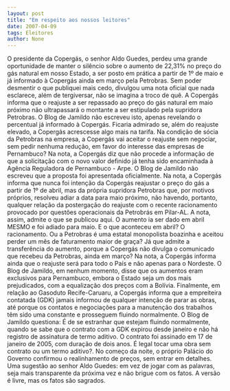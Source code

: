 ```yaml
---
layout: post
title: "Em respeito aos nossos leitores"
date: 2007-04-09
tags: Eleitores
author: None
---
```

O presidente da Copergás, o senhor Aldo Guedes, perdeu uma grande oportunidade de manter o silêncio sobre o aumento de 22,31% no preço do gás natural em nosso Estado, a ser posto em prática a partir de 1º de maio e já informado à Copergás ainda em março pela Petrobras.
Sem poder desmentir o que publiquei mais cedo, divulgou uma nota oficial que nada esclarece, além de tergiversar, não se imagina a troco de quê.
A Copergás informa que o reajuste a ser repassado ao preço do gás natural em maio próximo não ultrapassará o montante a ser estipulado pela supridora Petrobras. O Blog de Jamildo não escreveu isto, apenas revelando o percentual já informado à Copergás. Ficaria admirado se, além do reajuste elevado, a Copergás acrescesse algo mais na tarifa. Na condição de sócia da Petrobras na empresa, a Copergás vai aceitar o reajuste sem negociar, sem pedir nenhuma redução, em favor do interesse das empresas de Pernambuco?
Na nota, a Copergás diz que não procede a informação de que a solicitação com o novo valor definido já tenha sido encaminhada à Agência Reguladora de Pernambuco - Arpe. O Blog de Jamildo não escreveu que a proposta foi apresentada oficialmente.
Na nota, a Copergás informa que nunca foi intenção da Copergás reajustar o preço do gás a partir de 1º de abril, mas da própria supridora Petrobras que, por motivos próprios, resolveu adiar a data para maio próximo, não havendo, portanto, qualquer relação da postergação do reajuste com o recente racionamento provocado por questões operacionais da Petrobrás em Pilar-AL. A nota, assim, admite o que se publicou aqui. O aumento ia ser dado em abril MESMO e foi adiado para maio. E o que aconteceu em abril? O racionamento. Ou a Petrobras é uma estatal monopolista boazinha e aceitou perder um mês de faturamento maior de graça? Já que admite a transferência do aumento, porque a Copergás não divulga o comunicado que recebeu da Petrobras, ainda em março?
Na nota, a Copergás informa ainda que o reajuste será para todo o País e não apenas para o Nordeste. O Blog de Jamildo, em nenhum momento, disse que os aumentos eram exclusivos para Pernambuco, embora o Estado seja um dos mais prejudicados, com a equalização dos preços com a Bolívia.
Finalmente, em relação ao Gasoduto Recife-Caruaru, a Copergás informa que a empreiteira contatada (GDK) jamais informou de qualquer intenção de parar as obras, até porque os contatos e negociações para a manutenção dos trabalhos têm sido uma constante e prosseguem fluindo normalmente. O Blog de Jamildo questiona: É de se estranhar que estejam fluindo normalmente, quando se sabe que o contrato com a GDK expirou desde janeiro e não há registro de assinatura de termo aditivo. O contrato foi assinado em 17 de janeiro de 2005, com duração de dois anos. É legal tocar uma obra sem contrato ou um termo aditivo?. No começo da noite, o próprio Palácio do Governo confirmou o realinhamento de preços, sem entrar em detalhes.
Uma sugestão ao senhor Aldo Guedes: em vez de jogar com as palavras, seja mais transparente da próxima vez e não brigue com os fatos. A versão é livre, mas os fatos são sagrados. 